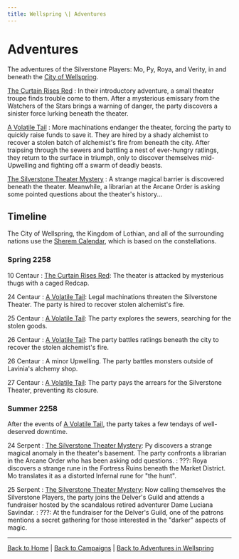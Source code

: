 ```yaml
---
title: Wellspring \| Adventures
---
```


# Adventures

The adventures of the Silverstone Players: Mo, Py, Roya, and Verity, in and beneath the [City of Wellspring]({{site.baseurl}}/settings/wellspring).

[The Curtain Rises Red](./the-curtain-rises-red)
: In their introductory adventure, a small theater troupe finds trouble come to them. After a mysterious emissary from the Watchers of the Stars brings a warning of danger, the party discovers a sinister force lurking beneath the theater.

[A Volatile Tail](./a-volatile-tail)
: More machinations endanger the theater, forcing the party to quickly raise funds to save it. They are hired by a shady alchemist to recover a stolen batch of alchemist's fire from beneath the city. After traipsing through the sewers and battling a nest of ever-hungry ratlings, they return to the surface in triumph, only to discover themselves mid-Upwelling and fighting off a swarm of deadly beasts.

[The Silverstone Theater Mystery](./the-silverstone-theater-mystery)
: A strange magical barrier is discovered beneath the theater. Meanwhile, a librarian at the Arcane Order is asking some pointed questions about the theater's history...

## Timeline

The City of Wellspring, the Kingdom of Lothian, and all of the surrounding nations use the [Sherem Calendar]({{site.baseurl}}/settings/wellspring/life#calendar), which is based on the constellations.

### Spring 2258

10 Centaur
: [The Curtain Rises Red](./the-curtain-rises-red): The theater is attacked by mysterious thugs with a caged Redcap.

24 Centaur
: [A Volatile Tail](./a-volatile-tail): Legal machinations threaten the Silverstone Theater. The party is hired to recover stolen alchemist's fire.

25 Centaur
: [A Volatile Tail](./a-volatile-tail): The party explores the sewers, searching for the stolen goods.

26 Centaur
: [A Volatile Tail](./a-volatile-tail): The party battles ratlings beneath the city to recover the stolen alchemist's fire.

26 Centaur
: A minor Upwelling. The party battles monsters outside of Lavinia's alchemy shop.

27 Centaur
: [A Volatile Tail](./a-volatile-tail): The party pays the arrears for the Silverstone Theater, preventing its closure.

### Summer 2258

After the events of [A Volatile Tail](./a-volatile-tail), the party takes a few tendays of well-deserved downtime.

24 Serpent
: [The Silverstone Theater Mystery](./the-silverstone-theater-mystery): Py discovers a strange magical anomaly in the theater's basement. The party confronts a librarian in the Arcane Order who has been asking odd questions.
: ???: Roya discovers a strange rune in the Fortress Ruins beneath the Market District. Mo translates it as a distorted Infernal rune for "the hunt".

25 Serpent
: [The Silverstone Theater Mystery](./the-silverstone-theater-mystery): Now calling themselves the Silverstone Players, the party joins the Delver's Guild and attends a fundraiser hosted by the scandalous retired adventurer Dame Luciana Savindar.
: ???: At the fundraiser for the Delver's Guild, one of the patrons mentions a secret gathering for those interested in the "darker" aspects of magic.

---

[Back to Home]({{site.baseurl}}/)
|
[Back to Campaigns]({{site.baseurl}}/campaigns)
|
[Back to Adventures in Wellspring]({{site.baseurl}}/campaigns/wellspring)
